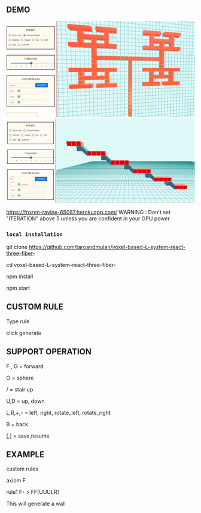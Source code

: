 ## DEMO
![demo](https://github.com/taroandmulan/voxel-based-L-system-react-three-fiber-/blob/master/src/img/demo.png)
![demo](https://github.com/taroandmulan/voxel-based-L-system-react-three-fiber-/blob/master/src/img/custom.png)

https://frozen-ravine-65087.herokuapp.com/
WARNING : Don't set "ITERATION" above 5 unless you are confident in your GPU power


### `local installation`

git clone https://github.com/taroandmulan/voxel-based-L-system-react-three-fiber-

cd voxel-based-L-system-react-three-fiber-

npm install

npm start

## CUSTOM RULE

Type rule

click generate


## SUPPORT OPERATION

F , G  = forward

O = sphere

/  = stair up 

U,D = up, down

L,R,+,- = left, right, rotate_left, rotate_right

B = back

[,] = save,resume


## EXAMPLE

custom rules

axiom     F

rule1     F- > FF[UUULR]

This will generate a wall

